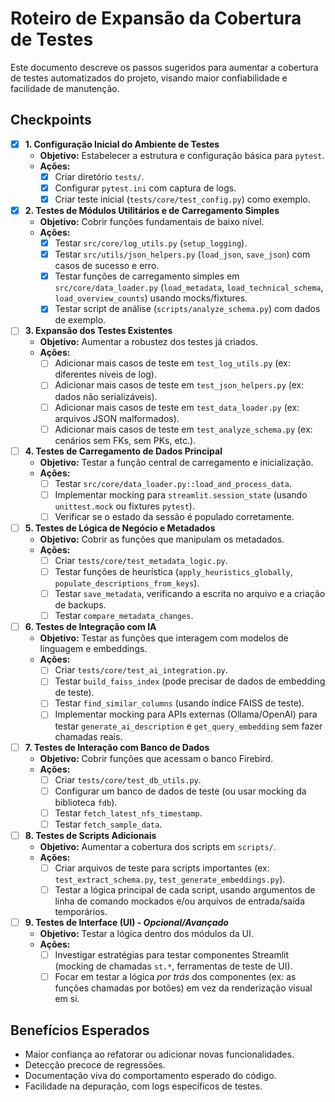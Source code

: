 # Roteiro de Expansão da Cobertura de Testes

Este documento descreve os passos sugeridos para aumentar a cobertura de testes automatizados do projeto, visando maior confiabilidade e facilidade de manutenção.

## Checkpoints

- [X] **1. Configuração Inicial do Ambiente de Testes**
    - **Objetivo:** Estabelecer a estrutura e configuração básica para `pytest`.
    - **Ações:**
        - [X] Criar diretório `tests/`.
        - [X] Configurar `pytest.ini` com captura de logs.
        - [X] Criar teste inicial (`tests/core/test_config.py`) como exemplo.

- [X] **2. Testes de Módulos Utilitários e de Carregamento Simples**
    - **Objetivo:** Cobrir funções fundamentais de baixo nível.
    - **Ações:**
        - [X] Testar `src/core/log_utils.py` (`setup_logging`).
        - [X] Testar `src/utils/json_helpers.py` (`load_json`, `save_json`) com casos de sucesso e erro.
        - [X] Testar funções de carregamento simples em `src/core/data_loader.py` (`load_metadata`, `load_technical_schema`, `load_overview_counts`) usando mocks/fixtures.
        - [X] Testar script de análise (`scripts/analyze_schema.py`) com dados de exemplo.

- [ ] **3. Expansão dos Testes Existentes**
    - **Objetivo:** Aumentar a robustez dos testes já criados.
    - **Ações:**
        - [ ] Adicionar mais casos de teste em `test_log_utils.py` (ex: diferentes níveis de log).
        - [ ] Adicionar mais casos de teste em `test_json_helpers.py` (ex: dados não serializáveis).
        - [ ] Adicionar mais casos de teste em `test_data_loader.py` (ex: arquivos JSON malformados).
        - [ ] Adicionar mais casos de teste em `test_analyze_schema.py` (ex: cenários sem FKs, sem PKs, etc.).

- [ ] **4. Testes de Carregamento de Dados Principal**
    - **Objetivo:** Testar a função central de carregamento e inicialização.
    - **Ações:**
        - [ ] Testar `src/core/data_loader.py::load_and_process_data`.
        - [ ] Implementar mocking para `streamlit.session_state` (usando `unittest.mock` ou fixtures `pytest`).
        - [ ] Verificar se o estado da sessão é populado corretamente.

- [ ] **5. Testes de Lógica de Negócio e Metadados**
    - **Objetivo:** Cobrir as funções que manipulam os metadados.
    - **Ações:**
        - [ ] Criar `tests/core/test_metadata_logic.py`.
        - [ ] Testar funções de heurística (`apply_heuristics_globally`, `populate_descriptions_from_keys`).
        - [ ] Testar `save_metadata`, verificando a escrita no arquivo e a criação de backups.
        - [ ] Testar `compare_metadata_changes`.

- [ ] **6. Testes de Integração com IA**
    - **Objetivo:** Testar as funções que interagem com modelos de linguagem e embeddings.
    - **Ações:**
        - [ ] Criar `tests/core/test_ai_integration.py`.
        - [ ] Testar `build_faiss_index` (pode precisar de dados de embedding de teste).
        - [ ] Testar `find_similar_columns` (usando índice FAISS de teste).
        - [ ] Implementar mocking para APIs externas (Ollama/OpenAI) para testar `generate_ai_description` e `get_query_embedding` sem fazer chamadas reais.

- [ ] **7. Testes de Interação com Banco de Dados**
    - **Objetivo:** Cobrir funções que acessam o banco Firebird.
    - **Ações:**
        - [ ] Criar `tests/core/test_db_utils.py`.
        - [ ] Configurar um banco de dados de teste (ou usar mocking da biblioteca `fdb`).
        - [ ] Testar `fetch_latest_nfs_timestamp`.
        - [ ] Testar `fetch_sample_data`.

- [ ] **8. Testes de Scripts Adicionais**
    - **Objetivo:** Aumentar a cobertura dos scripts em `scripts/`.
    - **Ações:**
        - [ ] Criar arquivos de teste para scripts importantes (ex: `test_extract_schema.py`, `test_generate_embeddings.py`).
        - [ ] Testar a lógica principal de cada script, usando argumentos de linha de comando mockados e/ou arquivos de entrada/saída temporários.

- [ ] **9. Testes de Interface (UI) - *Opcional/Avançado***
    - **Objetivo:** Testar a lógica dentro dos módulos da UI.
    - **Ações:**
        - [ ] Investigar estratégias para testar componentes Streamlit (mocking de chamadas `st.*`, ferramentas de teste de UI).
        - [ ] Focar em testar a lógica *por trás* dos componentes (ex: as funções chamadas por botões) em vez da renderização visual em si.

## Benefícios Esperados

*   Maior confiança ao refatorar ou adicionar novas funcionalidades.
*   Detecção precoce de regressões.
*   Documentação viva do comportamento esperado do código.
*   Facilidade na depuração, com logs específicos de testes. 